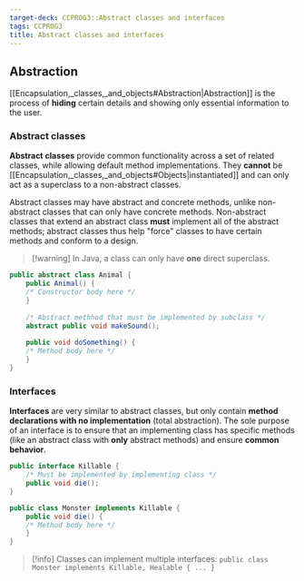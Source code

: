 ```yaml
---
target-deck: CCPROG3::Abstract classes and interfaces
tags: CCPROG3
title: Abstract classes and interfaces
---
```


## Abstraction

[[Encapsulation,_classes,_and_objects#Abstraction|Abstraction]] is the process of **hiding** certain details and showing only essential information to the user.

<!--ID: 1723000334396-->

### Abstract classes

**Abstract classes** provide common functionality across a set of related classes, while allowing default method implementations. They **cannot** be [[Encapsulation,_classes,_and_objects#Objects|instantiated]] and can only act as a superclass to a non-abstract classes.

Abstract classes may have abstract and concrete methods, unlike non-abstract classes that can only have concrete methods. Non-abstract classes that extend an abstract class **must** implement all of the abstract methods; abstract classes thus help "force" classes to have certain methods and conform to a design.

>[!warning] In Java, a class can only have **one** direct superclass.

```java
public abstract class Animal {
    public Animal() {
    /* Constructor body here */
    }
    
    /* Abstract methhod that must be implemented by subclass */
    abstract public void makeSound();
    
    public void doSomething() {
    /* Method body here */
    }
}
```

<!--ID: 1723000334399-->

### Interfaces

**Interfaces** are very similar to abstract classes, but only contain **method declarations with no implementation** (total abstraction). The sole purpose of an interface is to ensure that an implementing class has specific methods (like an abstract class with **only** abstract methods) and ensure **common behavior**.

```java
public interface Killable {
    /* Must be implemented by implementing class */
    public void die();
}

public class Monster implements Killable {
    public void die() {
    /* Method body here */
    }
}
```

>[!info] Classes can implement multiple interfaces:
>`public class Monster implements Killable, Healable { ... }`

<!--ID: 1723000334403-->
